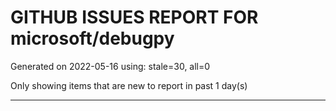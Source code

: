 
# GITHUB ISSUES REPORT FOR microsoft/debugpy


Generated on 2022-05-16 using: stale=30, all=0


Only showing items that are new to report in past 1 day(s)


---
